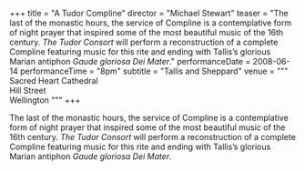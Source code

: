 +++
title = "A Tudor Compline"
director = "Michael Stewart"
teaser = "The last of the monastic hours, the service of Compline is a contemplative form of night prayer that inspired some of the most beautiful music of the 16th century. *The Tudor Consort* will perform a reconstruction of a complete Compline featuring music for this rite and ending with Tallis’s glorious Marian antiphon *Gaude gloriosa Dei Mater*."
performanceDate = 2008-06-14
performanceTime = "8pm"
subtitle = "Tallis and Sheppard"
venue = """
Sacred Heart Cathedral  
Hill Street  
Wellington
"""
+++

The last of the monastic hours, the service of Compline is a contemplative form of night prayer that inspired some of the most beautiful music of the 16th century. *The Tudor Consort* will perform a reconstruction of a complete Compline featuring music for this rite and ending with Tallis’s glorious Marian antiphon *Gaude gloriosa Dei Mater*.
